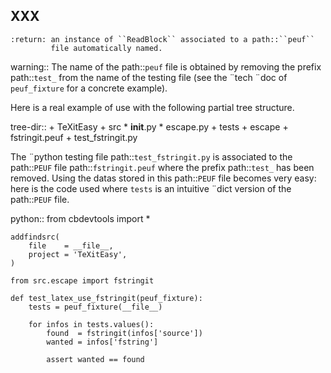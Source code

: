XXX
-----------------------

    :return: an instance of ``ReadBlock`` associated to a path::``peuf``
             file automatically named.
warning::
    The name of the path::``peuf`` file is obtained by removing the prefix
    path::``test_`` from the name of the testing file (see the ¨tech ¨doc
    of ``peuf_fixture`` for a concrete example).

Here is a real example of use with the following partial tree structure.

tree-dir::
    + TeXitEasy
        + src
            * __init__.py
            * escape.py
        + tests
            + escape
                + fstringit.peuf
                + test_fstringit.py

The ¨python testing file path::``test_fstringit.py`` is associated
to the path::``PEUF`` file path::``fstringit.peuf`` where the prefix
path::``test_`` has been removed. Using the datas stored in this
path::``PEUF`` file becomes very easy: here is the code used where
``tests`` is an intuitive ¨dict version of the path::``PEUF`` file.

python::
    from cbdevtools import *

    addfindsrc(
        file    = __file__,
        project = 'TeXitEasy',
    )

    from src.escape import fstringit

    def test_latex_use_fstringit(peuf_fixture):
        tests = peuf_fixture(__file__)

        for infos in tests.values():
            found  = fstringit(infos['source'])
            wanted = infos['fstring']

            assert wanted == found
